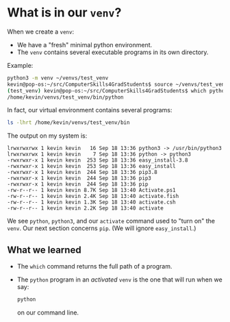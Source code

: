 # What is in our `venv`?

When we create a `venv`:

* We have a "fresh" minimal python environment.
* The `venv` contains several executable programs in its own directory.

Example:

```sh
python3 -m venv ~/venvs/test_venv
kevin@pop-os:~/src/ComputerSkills4GradStudents$ source ~/venvs/test_venv/bin/activate
(test_venv) kevin@pop-os:~/src/ComputerSkills4GradStudents$ which python
/home/kevin/venvs/test_venv/bin/python
```

In fact, our virtual environment contains several programs:

```sh
ls -lhrt /home/kevin/venvs/test_venv/bin
```

The output on my system is:

```
lrwxrwxrwx 1 kevin kevin   16 Sep 18 13:36 python3 -> /usr/bin/python3
lrwxrwxrwx 1 kevin kevin    7 Sep 18 13:36 python -> python3
-rwxrwxr-x 1 kevin kevin  253 Sep 18 13:36 easy_install-3.8
-rwxrwxr-x 1 kevin kevin  253 Sep 18 13:36 easy_install
-rwxrwxr-x 1 kevin kevin  244 Sep 18 13:36 pip3.8
-rwxrwxr-x 1 kevin kevin  244 Sep 18 13:36 pip3
-rwxrwxr-x 1 kevin kevin  244 Sep 18 13:36 pip
-rw-r--r-- 1 kevin kevin 8.7K Sep 18 13:40 Activate.ps1
-rw-r--r-- 1 kevin kevin 2.4K Sep 18 13:40 activate.fish
-rw-r--r-- 1 kevin kevin 1.3K Sep 18 13:40 activate.csh
-rw-r--r-- 1 kevin kevin 2.2K Sep 18 13:40 activate
```

We see `python`, `python3`, and our `activate` command used to "turn on" the `venv`.
Our next section concerns `pip`.
(We will ignore `easy_install`.)

## What we learned

* The `which` command returns the full path of a program.
* The `python` program in an *activated* `venv` is the one that will run when we say:

  ```sh
  python
  ```

  on our command line.
